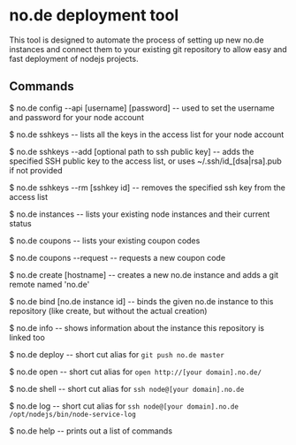 no.de deployment tool
=====================

This tool is designed to automate the process of setting up new no.de instances
and connect them to your existing git repository to allow easy and fast
deployment of nodejs projects.

Commands
--------

$ no.de config --api [username] [password]
    -- used to set the username and password for your node account

$ no.de sshkeys
    -- lists all the keys in the access list for your node account

$ no.de sshkeys --add [optional path to ssh public key]
    -- adds the specified SSH public key to the access list, or uses ~/.ssh/id_[dsa|rsa].pub if not provided

$ no.de sshkeys --rm [sshkey id]
	-- removes the specified ssh key from the access list

$ no.de instances
    -- lists your existing node instances and their current status

$ no.de coupons
    -- lists your existing coupon codes

$ no.de coupons --request
    -- requests a new coupon code
    
$ no.de create [hostname]
    -- creates a new no.de instance and adds a git remote named 'no.de'

$ no.de bind [no.de instance id]
    -- binds the given no.de instance to this repository (like create, but without the actual creation)

$ no.de info
    -- shows information about the instance this repository is linked too

$ no.de deploy
    -- short cut alias for `git push no.de master`

$ no.de open
    -- short cut alias for `open http://[your domain].no.de/`

$ no.de shell
    -- short cut alias for `ssh node@[your domain].no.de`

$ no.de log
    -- short cut alias for `ssh node@[your domain].no.de /opt/nodejs/bin/node-service-log`

$ no.de help
	-- prints out a list of commands